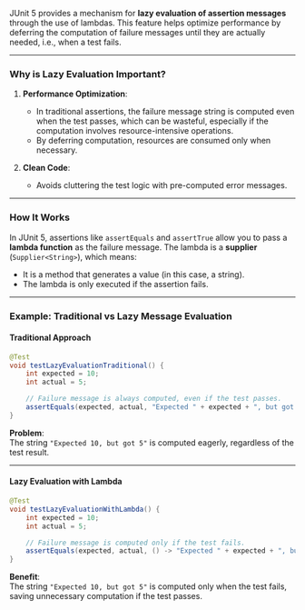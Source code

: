 JUnit 5 provides a mechanism for **lazy evaluation of assertion messages** through the use of lambdas. This feature helps optimize performance by deferring the computation of failure messages until they are actually needed, i.e., when a test fails.

---

### **Why is Lazy Evaluation Important?**

1. **Performance Optimization**:
   - In traditional assertions, the failure message string is computed even when the test passes, which can be wasteful, especially if the computation involves resource-intensive operations.
   - By deferring computation, resources are consumed only when necessary.

2. **Clean Code**:
   - Avoids cluttering the test logic with pre-computed error messages.

---

### **How It Works**

In JUnit 5, assertions like `assertEquals` and `assertTrue` allow you to pass a **lambda function** as the failure message. The lambda is a **supplier** (`Supplier<String>`), which means:
- It is a method that generates a value (in this case, a string).
- The lambda is only executed if the assertion fails.

---

### **Example: Traditional vs Lazy Message Evaluation**

#### **Traditional Approach**

```java
@Test
void testLazyEvaluationTraditional() {
    int expected = 10;
    int actual = 5;

    // Failure message is always computed, even if the test passes.
    assertEquals(expected, actual, "Expected " + expected + ", but got " + actual);
}
```

**Problem**:  
The string `"Expected 10, but got 5"` is computed eagerly, regardless of the test result.

---

#### **Lazy Evaluation with Lambda**

```java
@Test
void testLazyEvaluationWithLambda() {
    int expected = 10;
    int actual = 5;

    // Failure message is computed only if the test fails.
    assertEquals(expected, actual, () -> "Expected " + expected + ", but got " + actual);
}
```

**Benefit**:  
The string `"Expected 10, but got 5"` is computed only when the test fails, saving unnecessary computation if the test passes.


